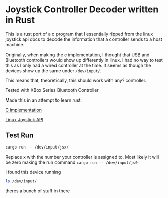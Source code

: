 # Joystick Controller Decoder written in Rust

This is a rust port of a c program that I essentially ripped from the
linux joystick api docs to decode the information that a controller
sends to a host machine.

Originally, when making the c implementation, I thought that USB and
Bluetooth controllers would show up differently in linux. I had no way
to test this as I only had a wired controller at the time. 
It seems as though the devices show up the same under `/dev/input/`.

This means that, theoretically, this should work with any? controller.

Tested with XBox Series Bluetooth Controller

Made this in an attempt to learn rust.

[C implementation](https://github.com/ShahriyarShawon/USBControllerDecoder)

[Linux Joystick API](https://www.kernel.org/doc/Documentation/input/joystick-api.txt)

## Test Run
```bash
cargo run -- /dev/input/jsx/
```
Replace x with the number your controller is assigned to.
Most likely it will be zero making the run command 
`cargo run -- /dev/input/js0`

I found this device running 
```bash
ls /dev/input/
``` 
theres a bunch of stuff in there


